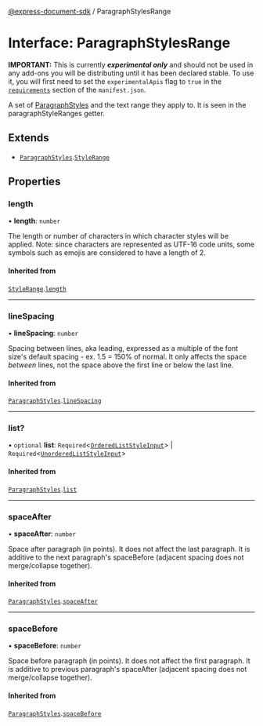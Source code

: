 [@express-document-sdk](../overview.md) / ParagraphStylesRange

# Interface: ParagraphStylesRange

<InlineAlert slots="text" variant="warning"/>

**IMPORTANT:** This is currently ***experimental only*** and should not be used in any add-ons you will be distributing until it has been declared stable. To use it, you will first need to set the `experimentalApis` flag to `true` in the [`requirements`](../../../manifest/index.md#requirements) section of the `manifest.json`.

A set of [ParagraphStyles](ParagraphStyles.md) and the text range they apply to. It is seen in the paragraphStyleRanges getter.

## Extends

- [`ParagraphStyles`](ParagraphStyles.md).[`StyleRange`](StyleRange.md)

## Properties

### length

• **length**: `number`

The length or number of characters in which character styles will be applied.
Note: since characters are represented as UTF-16 code units, some symbols
such as emojis are considered to have a length of 2.

#### Inherited from

[`StyleRange`](StyleRange.md).[`length`](StyleRange.md#length)

***

### lineSpacing

• **lineSpacing**: `number`

Spacing between lines, aka leading, expressed as a multiple of the font size's default spacing - ex. 1.5 = 150% of normal.
It only affects the space *between* lines, not the space above the first line or below the last line.

#### Inherited from

[`ParagraphStyles`](ParagraphStyles.md).[`lineSpacing`](ParagraphStyles.md#linespacing)

***

### list?

• `optional` **list**: `Required`\<[`OrderedListStyleInput`](OrderedListStyleInput.md)\> \| `Required`\<[`UnorderedListStyleInput`](UnorderedListStyleInput.md)\>

#### Inherited from

[`ParagraphStyles`](ParagraphStyles.md).[`list`](ParagraphStyles.md#list)

***

### spaceAfter

• **spaceAfter**: `number`

Space after paragraph (in points). It does not affect the last paragraph. It is additive to the next paragraph's spaceBefore
(adjacent spacing does not merge/collapse together).

#### Inherited from

[`ParagraphStyles`](ParagraphStyles.md).[`spaceAfter`](ParagraphStyles.md#spaceafter)

***

### spaceBefore

• **spaceBefore**: `number`

Space before paragraph (in points). It does not affect the first paragraph. It is additive to previous paragraph's spaceAfter
(adjacent spacing does not merge/collapse together).

#### Inherited from

[`ParagraphStyles`](ParagraphStyles.md).[`spaceBefore`](ParagraphStyles.md#spacebefore)

